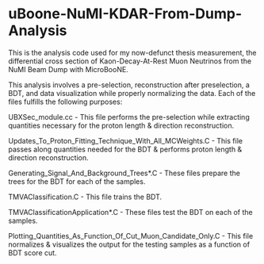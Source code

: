 # uBoone-NuMI-KDAR-From-Dump-Analysis
This is the analysis code used for my now-defunct thesis measurement, the differential cross section of Kaon-Decay-At-Rest Muon Neutrinos from the NuMI Beam Dump with MicroBooNE.

This analysis involves a pre-selection, reconstruction after preselection, a BDT, and data visualization while properly normalizing the data.  Each of the files fulfills the following purposes:

UBXSec_module.cc - This file performs the pre-selection while extracting quantities necessary for the proton length & direction reconstruction.

Updates_To_Proton_Fitting_Technique_With_All_MCWeights.C - This file passes along quantities needed for the BDT & performs proton length & direction reconstruction.

Generating_Signal_And_Background_Trees*.C - These files prepare the trees for the BDT for each of the samples.

TMVAClassification.C - This file trains the BDT.

TMVAClassificationApplication*.C - These files test the BDT on each of the samples.

Plotting_Quantities_As_Function_Of_Cut_Muon_Candidate_Only.C - This file normalizes & visualizes the output for the testing samples as a function of BDT score cut.
